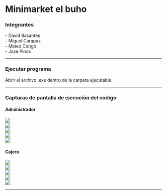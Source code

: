 <h1>Minimarket el buho</h1>
<h3>Integrantes</h3>
- David Basantes
<br>
- Miguel Carapaz
<br>
- Mateo Congo
<br>
- Jose Pinos

<hr>
<h3>Ejecutar programa</h3>
<p>Abrir el archivo .exe dentro de la carpeta ejecutable</p>
<hr>
<h3>Capturas de pantalla de ejecución del codigo</h3>

<h4>Administrador</h4>
<image src="https://raw.githubusercontent.com/J-Pinos3/FINALpoo/main/assets/pictures/admin1.png">
<br>
<image src="https://raw.githubusercontent.com/J-Pinos3/FINALpoo/main/assets/pictures/admin2.png">
<br>
 <image src="https://raw.githubusercontent.com/J-Pinos3/FINALpoo/main/assets/pictures/admin3.png">
<br>
  <image src="https://raw.githubusercontent.com/J-Pinos3/FINALpoo/main/assets/pictures/admin4.png">
<br>
  <image src="https://raw.githubusercontent.com/J-Pinos3/FINALpoo/main/assets/pictures/admin5.png">
<h4>Cajero</h4>
<image src="https://raw.githubusercontent.com/J-Pinos3/FINALpoo/main/assets/pictures/login.png">
<br>
 <image src="https://raw.githubusercontent.com/J-Pinos3/FINALpoo/main/assets/pictures/producto.png">
<br>
 <image src="https://raw.githubusercontent.com/J-Pinos3/FINALpoo/main/assets/pictures/producto2.png">
<br>
 <image src="https://raw.githubusercontent.com/J-Pinos3/FINALpoo/main/assets/pictures/producto3.png">
<br>
    <image src="https://raw.githubusercontent.com/J-Pinos3/FINALpoo/main/assets/pictures/producto4.png">
<hr>
